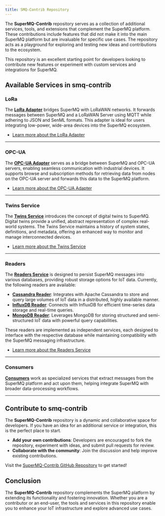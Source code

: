 ```yaml
---
title: SMQ-Contrib Repository
---
```



The **SuperMQ-Contrib** repository serves as a collection of additional services, tools, and extensions that complement the SuperMQ platform.
These contributions include features that did not make it into the main SuperMQ platform but are invaluable for specific use cases.
The repository acts as a playground for exploring and testing new ideas and contributions to the ecosystem.

This repository is an excellent starting point for developers looking to contribute new features or experiment with custom services and integrations for SuperMQ.

## Available Services in smq-contrib

### LoRa

The **[LoRa Adapter][lora]** bridges SuperMQ with LoRaWAN networks.
It forwards messages between SuperMQ and a LoRaWAN Server using MQTT while adhering to JSON and SenML formats.
This adapter is ideal for users integrating low-power, wide-area devices into the SuperMQ ecosystem.

- [Learn more about the LoRa Adapter](./lora.md)

---

### OPC-UA

The **[OPC-UA Adapter][opcua]** serves as a bridge between SuperMQ and OPC-UA servers, enabling seamless communication with industrial devices.
It supports browse and subscription methods for retrieving data from nodes on the OPC-UA server and forwards this data to the SuperMQ platform.

- [Learn more about the OPC-UA Adapter](./opcua.md)

---

### Twins Service

The **[Twins Service][twins]** introduces the concept of digital twins to SuperMQ.
Digital twins provide a unified, abstract representation of complex real-world systems.
The Twins Service maintains a history of system states, definitions, and metadata, offering an enhanced way to monitor and manage interconnected devices.

- [Learn more about the Twins Service](./twins.md)

---

### Readers

The **[Readers Service][readers]** is designed to persist SuperMQ messages into various databases, providing robust storage options for IoT data. Currently, the following readers are available:

- **[Cassandra Reader][cassandra]**: Integrates with Apache Cassandra to store and query large volumes of IoT data in a distributed, highly available manner.
- **[InfluxDB Reader][influx]**: Connects with InfluxDB for efficient time-series data storage and real-time queries.
- **[MongoDB Reader][mongodb]**: Leverages MongoDB for storing structured and semi-structured IoT data with powerful query capabilities.

These readers are implemented as independent services, each designed to interface with the respective database while maintaining compatibility with the SuperMQ messaging infrastructure.

- [Learn more about the Readers Service](./messaging.md)

---

### Consumers

**[Consumers][consumers]** work as specialized services that extract messages from the SuperMQ platform and act upon them, helping integrate SuperMQ with broader data-processing workflows.

---

## Contribute to smq-contrib

The **SuperMQ-Contrib** repository is a dynamic and collaborative space for developers. If you have an idea for an additional service or integration, this is the perfect place to start.

- **Add your own contributions**: Developers are encouraged to fork the repository, experiment with ideas, and submit pull requests for review.
- **Collaborate with the community**: Join the discussion and help improve existing contributions.

Visit the [SuperMQ-Contrib GitHub Repository](https://github.com/absmach/smq-contrib) to get started!

## Conclusion

The **SuperMQ-Contrib** repository complements the SuperMQ platform by extending its functionality and fostering innovation. Whether you are a contributor or an end-user, the tools and services in this repository enable you to enhance your IoT infrastructure and explore advanced use cases.

[lora]: https://github.com/absmach/smq-contrib/tree/main/lora
[opcua]: https://github.com/absmach/smq-contrib/tree/main/opcua
[twins]: https://github.com/absmach/smq-contrib/tree/main/twins
[mongodb]: https://github.com/absmach/smq-contrib/tree/main/readers/mongodb
[cassandra]: https://github.com/absmach/smq-contrib/tree/main/readers/cassandra
[influx]: https://github.com/absmach/smq-contrib/tree/main/readers/influxdb
[readers]: https://github.com/absmach/smq-contrib/tree/main/readers
[consumers]: https://github.com/absmach/smq-contrib/tree/main/consumers
